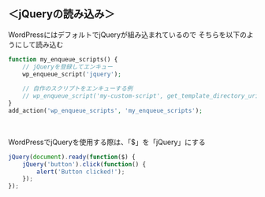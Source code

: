 ## ＜jQueryの読み込み＞
WordPressにはデフォルトでjQueryが組み込まれているので
そちらを以下のようにして読み込む

```php
function my_enqueue_scripts() {
    // jQueryを登録してエンキュー
    wp_enqueue_script('jquery');
    
    // 自作のスクリプトをエンキューする例
    // wp_enqueue_script('my-custom-script', get_template_directory_uri() . '/assets/js/custom-script.js', array('jquery'), null, true);
}
add_action('wp_enqueue_scripts', 'my_enqueue_scripts');
```

<br>

WordPressでjQueryを使用する際は、「$」を「jQuery」にする
```javascript
jQuery(document).ready(function($) {
    jQuery('button').click(function() {
        alert('Button clicked!');
    });
});
```


